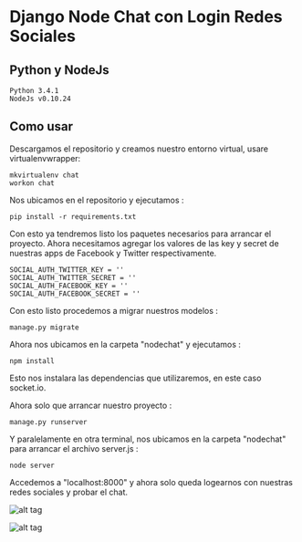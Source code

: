 Django Node Chat con Login Redes Sociales
=================

## Python y NodeJs

    Python 3.4.1
    NodeJs v0.10.24
    
## Como usar

Descargamos el repositorio y creamos nuestro entorno virtual, usare virtualenvwrapper:

    mkvirtualenv chat
    workon chat

Nos ubicamos en el repositorio y ejecutamos :

    pip install -r requirements.txt
    
Con esto ya tendremos listo los paquetes necesarios para arrancar el proyecto.
Ahora necesitamos agregar los valores de las key y secret de nuestras apps de Facebook y Twitter respectivamente.

    SOCIAL_AUTH_TWITTER_KEY = ''
    SOCIAL_AUTH_TWITTER_SECRET = ''
    SOCIAL_AUTH_FACEBOOK_KEY = ''
    SOCIAL_AUTH_FACEBOOK_SECRET = ''

Con esto listo procedemos a migrar nuestros modelos :

    manage.py migrate

Ahora nos ubicamos en la carpeta "nodechat" y ejecutamos :

    npm install

Esto nos instalara las dependencias que utilizaremos, en este caso socket.io.

Ahora solo que arrancar nuestro proyecto :

    manage.py runserver

Y paralelamente en otra terminal, nos ubicamos en la carpeta "nodechat" para arrancar el archivo server.js :

    node server

Accedemos a "localhost:8000" y ahora solo queda logearnos con nuestras redes sociales y probar el chat.

![alt tag](https://scontent-a-mia.xx.fbcdn.net/hphotos-xpf1/t31.0-8/10974524_959214330762868_4896919565687488950_o.png)

![alt tag](https://fbcdn-sphotos-c-a.akamaihd.net/hphotos-ak-xaf1/t31.0-8/10498394_959214324096202_3195883505100474688_o.png)
